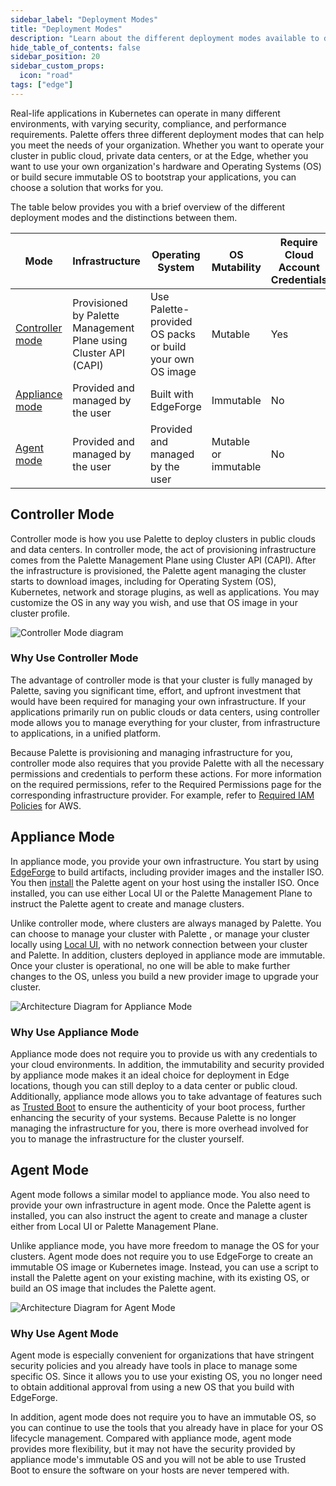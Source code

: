 ```yaml
---
sidebar_label: "Deployment Modes"
title: "Deployment Modes"
description: "Learn about the different deployment modes available to deploy your Kubernetes cluster with Palette."
hide_table_of_contents: false
sidebar_position: 20
sidebar_custom_props:
  icon: "road"
tags: ["edge"]
---
```


Real-life applications in Kubernetes can operate in many different environments, with varying security, compliance, and
performance requirements. Palette offers three different deployment modes that can help you meet the needs of your
organization. Whether you want to operate your cluster in public cloud, private data centers, or at the Edge, whether
you want to use your own organization's hardware and Operating Systems (OS) or build secure immutable OS to bootstrap
your applications, you can choose a solution that works for you.

The table below provides you with a brief overview of the different deployment modes and the distinctions between them.

| Mode                                | Infrastructure                                                   | Operating System                                         | OS Mutability        | Require Cloud Account Credentials |
| ----------------------------------- | ---------------------------------------------------------------- | -------------------------------------------------------- | -------------------- | --------------------------------- |
| [Controller mode](#controller-mode) | Provisioned by Palette Management Plane using Cluster API (CAPI) | Use Palette-provided OS packs or build your own OS image | Mutable              | Yes                               |
| [Appliance mode](#appliance-mode)   | Provided and managed by the user                                 | Built with EdgeForge                                     | Immutable            | No                                |
| [Agent mode](#agent-mode)           | Provided and managed by the user                                 | Provided and managed by the user                         | Mutable or immutable | No                                |

## Controller Mode

Controller mode is how you use Palette to deploy clusters in public clouds and data centers. In controller mode, the act
of provisioning infrastructure comes from the Palette Management Plane using Cluster API (CAPI). After the
infrastructure is provisioned, the Palette agent managing the cluster starts to download images, including for Operating
System (OS), Kubernetes, network and storage plugins, as well as applications. You may customize the OS in any way you
wish, and use that OS image in your cluster profile.

![Controller Mode diagram](/deployment-modes_controller-diagram.webp)

### Why Use Controller Mode

The advantage of controller mode is that your cluster is fully managed by Palette, saving you significant time, effort,
and upfront investment that would have been required for managing your own infrastructure. If your applications
primarily run on public clouds or data centers, using controller mode allows you to manage everything for your cluster,
from infrastructure to applications, in a unified platform.

Because Palette is provisioning and managing infrastructure for you, controller mode also requires that you provide
Palette with all the necessary permissions and credentials to perform these actions. For more information on the
required permissions, refer to the Required Permissions page for the corresponding infrastructure provider. For example,
refer to [Required IAM Policies](../clusters/public-cloud/aws/required-iam-policies.md) for AWS.

## Appliance Mode

In appliance mode, you provide your own infrastructure. You start by using
[EdgeForge](../clusters/edge/edgeforge-workflow/edgeforge-workflow.md) to build artifacts, including provider images and
the installer ISO. You then [install](../clusters/edge/site-deployment/stage.md) the Palette agent on your host using
the installer ISO. Once installed, you can use either Local UI or the Palette Management Plane to instruct the Palette
agent to create and manage clusters.

Unlike controller mode, where clusters are always managed by Palette. You can choose to manage your cluster with Palette
, or manage your cluster locally using [Local UI](../clusters/edge/local-ui/local-ui.md), with no network connection
between your cluster and Palette. In addition, clusters deployed in appliance mode are immutable. Once your cluster is
operational, no one will be able to make further changes to the OS, unless you build a new provider image to upgrade
your cluster.

![Architecture Diagram for Appliance Mode](/deployment-modes_appliance-mode.webp)

### Why Use Appliance Mode

Appliance mode does not require you to provide us with any credentials to your cloud environments. In addition, the
immutability and security provided by appliance mode makes it an ideal choice for deployment in Edge locations, though
you can still deploy to a data center or public cloud. Additionally, appliance mode allows you to take advantage of
features such as [Trusted Boot](../clusters/edge/trusted-boot/trusted-boot.md) to ensure the authenticity of your boot
process, further enhancing the security of your systems. Because Palette is no longer managing the infrastructure for
you, there is more overhead involved for you to manage the infrastructure for the cluster yourself.

## Agent Mode

Agent mode follows a similar model to appliance mode. You also need to provide your own infrastructure in agent mode.
Once the Palette agent is installed, you can also instruct the agent to create and manage a cluster either from Local UI
or Palette Management Plane.

Unlike appliance mode, you have more freedom to manage the OS for your clusters. Agent mode does not require you to use
EdgeForge to create an immutable OS image or Kubernetes image. Instead, you can use a script to install the Palette
agent on your existing machine, with its existing OS, or build an OS image that includes the Palette agent.

![Architecture Diagram for Agent Mode](/deployment-modes_agent-mode.webp)

### Why Use Agent Mode

Agent mode is especially convenient for organizations that have stringent security policies and you already have tools
in place to manage some specific OS. Since it allows you to use your existing OS, you no longer need to obtain
additional approval from using a new OS that you build with EdgeForge.

In addition, agent mode does not require you to have an immutable OS, so you can continue to use the tools that you
already have in place for your OS lifecycle management. Compared with appliance mode, agent mode provides more
flexibility, but it may not have the security provided by appliance mode's immutable OS and you will not be able to use
Trusted Boot to ensure the software on your hosts are never tempered with.

